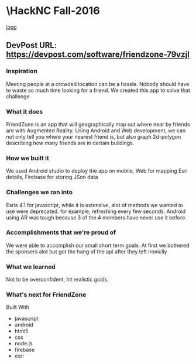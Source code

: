 # \HackNC Fall-2016

[logo ](https://challengepost-s3-challengepost.netdna-ssl.com/photos/production/software_photos/000/433/988/datas/gallery.jpg)

## DevPost URL: https://devpost.com/software/friendzone-79vzjl

### Inspiration
Meeting people at a crowded location can be a hassle. Nobody should have to waste so much time looking for a friend. We created this app to solve that challenge

### What it does
FriendZone is an app that will geographically map out where near by friends are with Augmented Reality. Using Android and Web development, we can not only tell you where your nearest friend is, but also graph 2d-polygon describing how many friends are in certain buildings.

### How we built it
We used Android studio to deploy the app on mobile, Web for mapping Esri details, Firebase for storing JSon data

### Challenges we ran into
Esris 4.1 for javascript, while it is extensive, alot of methods we wanted to use were deprecated. for example, refreshing every few seconds. Android using AR was tough because 3 of the 4 members have never use it before.

### Accomplishments that we're proud of
We were able to accomplish our small short term goals. At first we bothered the sponsers alot but got the hang of the api after they left ironiclly

### What we learned
Not to be overconfident, hit realistic goals.

### What's next for FriendZone
Built With
  * javascript
  * android
  * html5
  * css
  * node.js
  * firebase
  * esri

